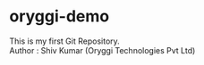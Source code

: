# oryggi-demo
This is my first Git Repository.
<br>
Author : Shiv Kumar (Oryggi Technologies Pvt Ltd)
